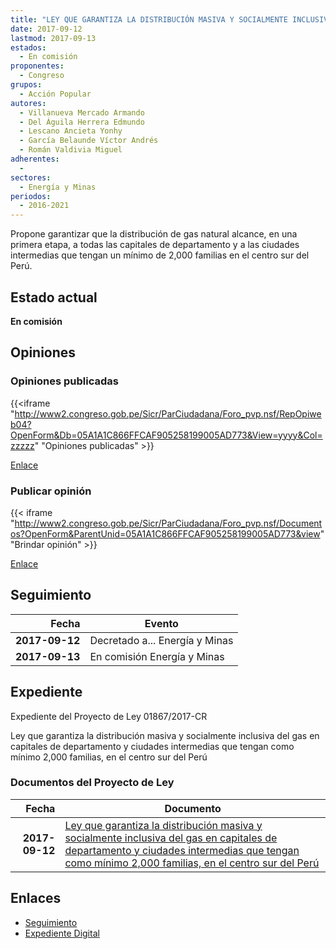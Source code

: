 ```yaml
---
title: "LEY QUE GARANTIZA LA DISTRIBUCIÓN MASIVA Y SOCIALMENTE INCLUSIVA DEL GAS, EN CAPITALES DE DEPARTAMENTO Y CIUDADES INTERMEDIAS QUE TENGAN COMO MÍNIMO 2,000 FAMILIAS EN EL CENTRO SUR DEL PERÚ"
date: 2017-09-12
lastmod: 2017-09-13
estados: 
  - En comisión
proponentes: 
  - Congreso
grupos: 
  - Acción Popular
autores: 
  - Villanueva Mercado Armando
  - Del Águila Herrera Edmundo
  - Lescano Ancieta Yonhy
  - García Belaunde Víctor Andrés
  - Román Valdivia Miguel
adherentes: 
  - 
sectores: 
  - Energía y Minas
periodos: 
  - 2016-2021
---
```


Propone garantizar que la distribución de gas natural alcance, en una primera etapa, a todas las capitales de departamento y a las ciudades intermedias que tengan un mínimo de 2,000 familias en el centro sur del Perú.


## Estado actual

**En comisión**

## Opiniones

### Opiniones publicadas

{{<iframe "http://www2.congreso.gob.pe/Sicr/ParCiudadana/Foro_pvp.nsf/RepOpiweb04?OpenForm&Db=05A1A1C866FFCAF905258199005AD773&View=yyyy&Col=zzzzz" "Opiniones publicadas" >}}

[Enlace](http://www2.congreso.gob.pe/Sicr/ParCiudadana/Foro_pvp.nsf/RepOpiweb04?OpenForm&Db=05A1A1C866FFCAF905258199005AD773&View=yyyy&Col=zzzzz)
### Publicar opinión

{{< iframe "http://www2.congreso.gob.pe/Sicr/ParCiudadana/Foro_pvp.nsf/Documentos?OpenForm&ParentUnid=05A1A1C866FFCAF905258199005AD773&view" "Brindar opinión" >}}

[Enlace](http://www2.congreso.gob.pe/Sicr/ParCiudadana/Foro_pvp.nsf/Documentos?OpenForm&ParentUnid=05A1A1C866FFCAF905258199005AD773&view)

## Seguimiento

| Fecha | Evento |
|------:|--------|
| **2017-09-12** | Decretado a... Energía y Minas|
| **2017-09-13** | En comisión Energía y Minas|


## Expediente

Expediente del Proyecto de Ley 01867/2017-CR

Ley que garantiza la distribución masiva y socialmente inclusiva del gas en capitales de departamento y ciudades intermedias que tengan como mínimo 2,000 familias, en el centro sur del Perú


### Documentos del Proyecto de Ley

| Fecha | Documento |
|------:|--------|
| **2017-09-12** | [Ley que garantiza la distribución masiva y socialmente inclusiva del gas en capitales de departamento y ciudades intermedias que tengan como mínimo 2,000 familias, en el centro sur del Perú](http://www.leyes.congreso.gob.pe/Documentos/2016_2021/Proyectos_de_Ley_y_de_Resoluciones_Legislativas/PL0186720170912..pdf) |

## Enlaces 

- [Seguimiento](http://www2.congreso.gob.pe/Sicr/TraDocEstProc/CLProLey2016.nsf/f7fff46988ca05b1052578e100829cc7/a3d42f0c5285d44705258199006ae460?OpenDocument)
- [Expediente Digital](http://www2.congreso.gob.pe/Sicr/TraDocEstProc/CLProLey2016.nsf/f7fff46988ca05b1052578e100829cc7/a3d42f0c5285d44705258199006ae460?OpenDocument&Click=05257FB7005EB655.eb71d0cf91d8294e05256cdf006b5706/$Body/0.1C6C)
